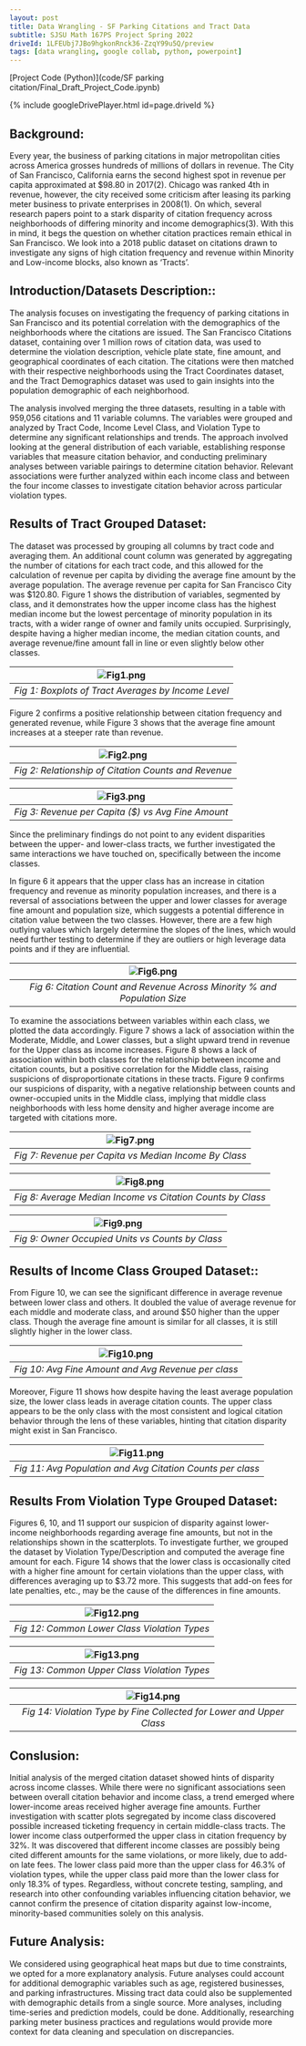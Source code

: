 ```yaml
---
layout: post
title: Data Wrangling - SF Parking Citations and Tract Data
subtitle: SJSU Math 167PS Project Spring 2022
driveId: 1LFEUbj7JBo9hgkonRnck36-ZzqY99u5Q/preview
tags: [data wrangling, google collab, python, powerpoint]
---
```

[Project Code (Python)](code/SF parking citation/Final_Draft_Project_Code.ipynb)

{% include googleDrivePlayer.html id=page.driveId %}

## Background:

Every year, the business of parking citations in major metropolitan cities across America grosses hundreds of millions of dollars in revenue. The City of San Francisco, California earns the second highest spot in revenue per capita approximated at $98.80 in 2017(2). Chicago was ranked 4th in revenue, however, the city received some criticism after leasing its parking meter business to private enterprises in 2008(1). On which, several research papers point to a stark disparity of citation frequency across neighborhoods of differing minority and income demographics(3). With this in mind, it begs the question on whether citation practices remain ethical in San Francisco. We look into a 2018 public dataset on citations drawn to investigate any signs of high citation frequency and revenue within Minority and Low-income blocks, also known as ‘Tracts’. 

## Introduction/Datasets Description::

The analysis focuses on investigating the frequency of parking citations in San Francisco and its potential correlation with the demographics of the neighborhoods where the citations are issued. The San Francisco Citations dataset, containing over 1 million rows of citation data, was used to determine the violation description, vehicle plate state, fine amount, and geographical coordinates of each citation. The citations were then matched with their respective neighborhoods using the Tract Coordinates dataset, and the Tract Demographics dataset was used to gain insights into the population demographic of each neighborhood.

The analysis involved merging the three datasets, resulting in a table with 959,056 citations and 11 variable columns. The variables were grouped and analyzed by Tract Code, Income Level Class, and Violation Type to determine any significant relationships and trends. The approach involved looking at the general distribution of each variable, establishing response variables that measure citation behavior, and conducting preliminary analyses between variable pairings to determine citation behavior. Relevant associations were further analyzed within each income class and between the four income classes to investigate citation behavior across particular violation types. 

## Results of Tract Grouped Dataset:

The dataset was processed by grouping all columns by tract code and averaging them. An additional count column was generated by aggregating the number of citations for each tract code, and this allowed for the calculation of revenue per capita by dividing the average fine amount by the average population. The average revenue per capita for San Francisco City was $120.80. 
Figure 1 shows the distribution of variables, segmented by class, and it demonstrates how the upper income class has the highest median income but the lowest percentage of minority population in its tracts, with a wider range of owner and family units occupied. Surprisingly, despite having a higher median income, the median citation counts, and average revenue/fine amount fall in line or even slightly below other classes. 


| ![Fig1.png](https://github.com/vankngo/vankngo.github.io/blob/master/assets/portfolio/SF/Fig1.png?raw=true) | 
|:--:| 
| *Fig 1: Boxplots of Tract Averages by Income Level* |

Figure 2 confirms a positive relationship between citation frequency and generated revenue, while Figure 3 shows that the average fine amount increases at a steeper rate than revenue. 

<center>
  
| ![Fig2.png](https://github.com/vankngo/vankngo.github.io/blob/master/assets/portfolio/SF/Fig2.png?raw=true) | 
|:--:| 
| *Fig 2: Relationship of Citation Counts and Revenue* |
  
</center>

  
| ![Fig3.png](https://github.com/vankngo/vankngo.github.io/blob/master/assets/portfolio/SF/Fig3.png?raw=true) | 
|:--:| 
| *Fig 3: Revenue per Capita ($) vs Avg Fine Amount* |
 

Since the preliminary findings do not point to any evident disparities between the upper- and lower-class tracts, we further investigated the same interactions we have touched on, specifically between the income classes. 

In figure 6 it appears that the upper class has an increase in citation frequency and revenue as minority population increases, and there is a reversal of associations between the upper and lower classes for average fine amount and population size, which suggests a potential difference in citation value between the two classes. However, there are a few high outlying values which largely determine the slopes of the lines, which would need further testing to determine if they are outliers or high leverage data points and if they are influential. 

| ![Fig6.png](https://github.com/vankngo/vankngo.github.io/blob/master/assets/portfolio/SF/Fig6.png?raw=true) | 
|:--:| 
| *Fig 6: Citation Count and Revenue Across Minority % and Population Size* |

To examine the associations between variables within each class, we plotted the data accordingly. Figure 7 shows a lack of association within the Moderate, Middle, and Lower classes, but a slight upward trend in revenue for the Upper class as income increases. Figure 8 shows a lack of association within both classes for the relationship between income and citation counts, but a positive correlation for the Middle class, raising suspicions of disproportionate citations in these tracts. Figure 9 confirms our suspicions of disparity, with a negative relationship between counts and owner-occupied units in the Middle class, implying that middle class neighborhoods with less home density and higher average income are targeted with citations more.

| ![Fig7.png](https://github.com/vankngo/vankngo.github.io/blob/master/assets/portfolio/SF/Fig7.png?raw=true) | 
|:--:| 
| *Fig 7: Revenue per Capita vs Median Income By Class* |

| ![Fig8.png](https://github.com/vankngo/vankngo.github.io/blob/master/assets/portfolio/SF/Fig8.png?raw=true) | 
|:--:| 
| *Fig 8: Average Median Income vs Citation Counts by Class* |

| ![Fig9.png](https://github.com/vankngo/vankngo.github.io/blob/master/assets/portfolio/SF/Fig9.png?raw=true) | 
|:--:| 
| *Fig 9: Owner Occupied Units vs Counts by Class* |

## Results of Income Class Grouped Dataset::

From Figure 10, we can see the significant difference in average revenue between lower class and others. It doubled the value of average revenue for each middle and moderate class, and around $50 higher than the upper class. Though the average fine amount is similar for all classes, it is still slightly higher in the lower class. 

| ![Fig10.png](https://github.com/vankngo/vankngo.github.io/blob/master/assets/portfolio/SF/Fig10.png?raw=true) | 
|:--:| 
| *Fig 10: Avg Fine Amount and Avg Revenue per class* |

Moreover, Figure 11 shows how despite having the least average population size, the lower class leads in average citation counts. The upper class appears to be the only class with the most consistent and logical citation behavior through the lens of these variables, hinting that citation disparity might exist in San Francisco.

| ![Fig11.png](https://github.com/vankngo/vankngo.github.io/blob/master/assets/portfolio/SF/Fig11.png?raw=true) | 
|:--:| 
| *Fig 11: Avg Population and Avg Citation Counts per class* |

## Results From Violation Type Grouped Dataset:

Figures 6, 10, and 11 support our suspicion of disparity against lower-income neighborhoods regarding average fine amounts, but not in the relationships shown in the scatterplots. To investigate further, we grouped the dataset by Violation Type/Description and computed the average fine amount for each. Figure 14 shows that the lower class is occasionally cited with a higher fine amount for certain violations than the upper class, with differences averaging up to $3.72 more. This suggests that add-on fees for late penalties, etc., may be the cause of the differences in fine amounts.

| ![Fig12.png](https://github.com/vankngo/vankngo.github.io/blob/master/assets/portfolio/SF/Fig1.png?raw=true) | 
|:--:| 
| *Fig 12: Common Lower Class Violation Types* |

| ![Fig13.png](https://github.com/vankngo/vankngo.github.io/blob/master/assets/portfolio/SF/Fig13.png?raw=true) | 
|:--:| 
| *Fig 13: Common Upper Class Violation Types* |


| ![Fig14.png](https://github.com/vankngo/vankngo.github.io/blob/master/assets/portfolio/SF/Fig14.png?raw=true) | 
|:--:| 
| *Fig 14: Violation Type by Fine Collected for Lower and Upper Class* |

## Conslusion:

Initial analysis of the merged citation dataset showed hints of disparity across income classes. While there were no significant associations seen between overall citation behavior and income class, a trend emerged where lower-income areas received higher average fine amounts. 
Further investigation with scatter plots segregated by income class discovered possible increased ticketing frequency in certain middle-class tracts. The lower income class outperformed the upper class in citation frequency by 32%. It was discovered that different income classes are possibly being cited different amounts for the same violations, or more likely, due to add-on late fees. The lower class paid more than the upper class for 46.3% of violation types, while the upper class paid more than the lower class for only 18.3% of types. Regardless, without concrete testing, sampling, and research into other confounding variables influencing citation behavior, we cannot confirm the presence of citation disparity against low-income, minority-based communities solely on this analysis.

## Future Analysis:

We considered using geographical heat maps but due to time constraints, we opted for a more explanatory analysis. Future analyses could account for additional demographic variables such as age, registered businesses, and parking infrastructures. Missing tract data could also be supplemented with demographic details from a single source. More analyses, including time-series and prediction models, could be done. Additionally, researching parking meter business practices and regulations would provide more context for data cleaning and speculation on discrepancies.

